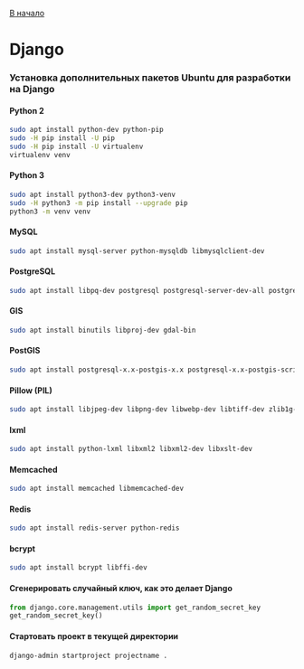 [В начало](README.md)

# Django

### Установка дополнительных пакетов Ubuntu для разработки на Django

#### Python 2
```sh
sudo apt install python-dev python-pip
sudo -H pip install -U pip
sudo -H pip install -U virtualenv
virtualenv venv
```

#### Python 3
```sh
sudo apt install python3-dev python3-venv
sudo -H python3 -m pip install --upgrade pip
python3 -m venv venv
```

#### MySQL
```sh
sudo apt install mysql-server python-mysqldb libmysqlclient-dev
```

#### PostgreSQL
```sh
sudo apt install libpq-dev postgresql postgresql-server-dev-all postgresql-contrib
```

#### GIS
```sh
sudo apt install binutils libproj-dev gdal-bin
```

#### PostGIS
```sh
sudo apt install postgresql-x.x-postgis-x.x postgresql-x.x-postgis-scripts
```

#### Pillow (PIL)
```sh
sudo apt install libjpeg-dev libpng-dev libwebp-dev libtiff-dev zlib1g-dev python-imaging
```

#### lxml
```sh
sudo apt install python-lxml libxml2 libxml2-dev libxslt-dev
```

#### Memcached
```sh
sudo apt install memcached libmemcached-dev
```

#### Redis
```sh
sudo apt install redis-server python-redis
```

#### bcrypt
```sh
sudo apt install bcrypt libffi-dev
```

#### Сгенерировать случайный ключ, как это делает Django
```python
from django.core.management.utils import get_random_secret_key
get_random_secret_key()
```

#### Стартовать проект в текущей директории
```sh
django-admin startproject projectname .
```
